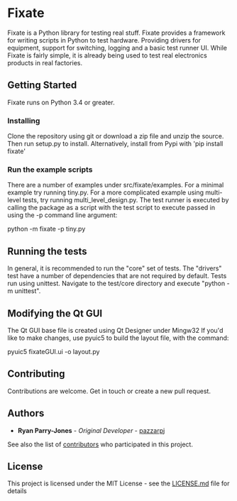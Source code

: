 # Fixate

Fixate is a Python library for testing real stuff. Fixate provides a framework for writing scripts in Python to test hardware. Providing drivers for equipment, support for switching, logging and a basic test runner UI. While Fixate is fairly simple, it is already being used to test real electronics products in real factories.

## Getting Started

Fixate runs on Python 3.4 or greater.

### Installing

Clone the repository using git or download a zip file and unzip the source. Then run setup.py to install.
Alternatively, install from Pypi with 'pip install fixate'

### Run the example scripts

There are a number of examples under src/fixate/examples. For a minimal example try running tiny.py. For a more complicated example using multi-level tests, try running multi_level_design.py. The test runner is executed by calling the package as a script with the test script to execute passed in using the -p command line argument:

python -m fixate -p tiny.py

## Running the tests
In general, it is recommended to run the "core" set of tests. The "drivers" test have a number of dependencies that are not required by default. Tests run using unittest. Navigate to the test/core directory and execute "python -m unittest".

## Modifying the Qt GUI

The Qt GUI base file is created using Qt Designer under Mingw32
If you'd like to make changes, use pyuic5 to build the layout file, with the command:

pyuic5 fixateGUI.ui -o layout.py

## Contributing

Contributions are welcome. Get in touch or create a new pull request.

## Authors

* **Ryan Parry-Jones** - *Original Developer* - [pazzarpj](https://github.com/pazzarpj)

See also the list of [contributors](https://github.com/your/project/contributors) who participated in this project.

## License

This project is licensed under the MIT License - see the [LICENSE.md](LICENSE.md) file for details
